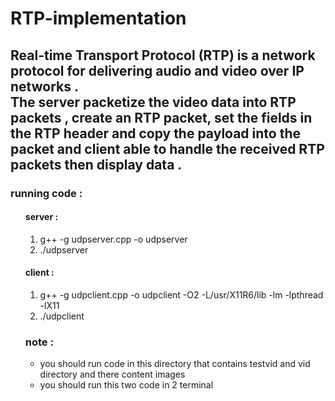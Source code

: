 # RTP-implementation
<h2>Real-time Transport Protocol (RTP) is a network protocol for delivering audio and video over IP networks .</br>
The server packetize the video data into RTP packets ,  create
an RTP packet, set the fields in the RTP header and copy the payload into the packet and client  able
to handle the received RTP packets then display data . 
 </h2>
 <h3>running code : </h3>
<ol>
<h4>server :</h4> 
<ol>
<li>g++ -g udpserver.cpp -o udpserver</li>
<li>./udpserver</li>
</ol>
<h4>client :</h4>
<ol>
<li>g++ -g  udpclient.cpp -o udpclient -O2 -L/usr/X11R6/lib -lm -lpthread -lX11</li>
<li>./udpclient</<li>
</ol>

 <h3>note :</h3>
 <ul>
 <li>you should run code in this directory that contains testvid and vid directory and there content images</li>
  <li>you should run this two code in 2 terminal</li>
</ul>
</ol>

